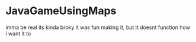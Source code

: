 # JavaGameUsingMaps
imma be real its kinda broky it was fun making it, but it doesnt function how i want it to
